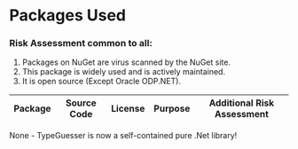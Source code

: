

# Packages Used

### Risk Assessment common to all:
1. Packages on NuGet are virus scanned by the NuGet site.
2. This package is widely used and is actively maintained.
3. It is open source (Except Oracle ODP.NET).

| Package | Source Code | License | Purpose | Additional Risk Assessment |
| ------- | ------------| ------- | ------- | -------------------------- |

None - TypeGuesser is now a self-contained pure .Net library!